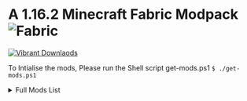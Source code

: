# A 1.16.2 Minecraft Fabric Modpack ![Fabric](https://avatars1.githubusercontent.com/u/21025855?s=28&v=4)

[![Vibrant Downlaods](http://cf.way2muchnoise.eu/full_405749_Downloads(19d1a6).svg "Vibrant")](https://minecraft.curseforge.com/projects/vibrant)

To Intialise the mods, Please run the Shell script get-mods.ps1
`$ ./get-mods.ps1`

<details>
  <summary>Full Mods List</summary>

> * Mods to be Listed Here...

</details>